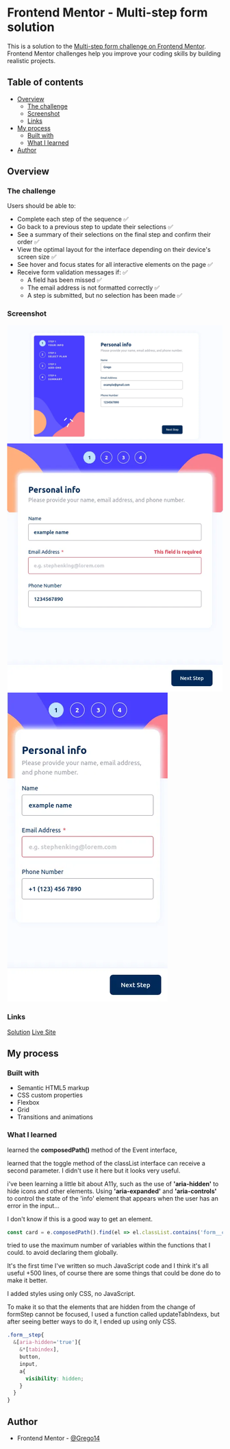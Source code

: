 # Frontend Mentor - Multi-step form solution

This is a solution to the [Multi-step form challenge on Frontend Mentor](https://www.frontendmentor.io/challenges/multistep-form-YVAnSdqQBJ). Frontend Mentor challenges help you improve your coding skills by building realistic projects. 

## Table of contents

- [Overview](#overview)
  - [The challenge](#the-challenge)
  - [Screenshot](#screenshot)
  - [Links](#links)
- [My process](#my-process)
  - [Built with](#built-with)
  - [What I learned](#what-i-learned)
- [Author](#author)

## Overview

### The challenge

Users should be able to:

- Complete each step of the sequence ✅
- Go back to a previous step to update their selections ✅
- See a summary of their selections on the final step and confirm their order ✅
- View the optimal layout for the interface depending on their device's screen size ✅
- See hover and focus states for all interactive elements on the page ✅
- Receive form validation messages if: ✅
  - A field has been missed ✅
  - The email address is not formatted correctly ✅
  - A step is submitted, but no selection has been made ✅

### Screenshot

![Desktop](/screenshots/multi-step-form.webp)
![Tablet](/screenshots/multi-step-form-tablet.webp)
![Mobile](/screenshots/multi-step-form-mobile.webp)

### Links

[Solution](https://github.com/Grego14/FrontendMentor_Challenges/tree/main/challenges/multi-step-form-main) [Live Site](https://grego14.github.io/FrontendMentor_Challenges/challenges/multi-step-form-main/)

## My process

### Built with

- Semantic HTML5 markup
- CSS custom properties
- Flexbox
- Grid
- Transitions and animations

### What I learned

learned the **composedPath()** method of the Event interface,

learned that the toggle method of the classList interface can receive a second parameter. I didn't use it here but it looks very useful.

i've been learning a little bit about A11y, such as the use of **'aria-hidden'** to hide icons and other elements. 
Using **'aria-expanded'** and **'aria-controls'** to control the state of the 'info' element that appears when the user has an error in the input...

I don't know if this is a good way to get an element. 
```js 
const card = e.composedPath().find(el => el.classList.contains('form__card')) 
```
tried to use the maximum number of variables within the functions that I could. to avoid declaring them globally. 

It's the first time I've written so much JavaScript code and I think it's all useful +500 lines, of course there are some things that could be done do to make it better.

I added styles using only CSS, no JavaScript. 

To make it so that the elements that are hidden from the change of formStep cannot be focused, I used a function called updateTabIndexs, but after seeing better ways to do it, I ended up using only CSS. 
```css
.form__step{ 
  &[aria-hidden='true']{ 
    &*[tabindex], 
    button, 
    input, 
    a{ 
      visibility: hidden;
    }
  }
} 
```
## Author

- Frontend Mentor - [@Grego14](https://www.frontendmentor.io/profile/Grego14)
